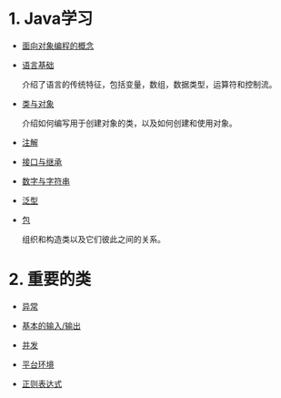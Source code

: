 # 1. Java学习

- [面向对象编程的概念](OOPConcepts)

- [语言基础](LanguageBasics)

  介绍了语言的传统特征，包括变量，数组，数据类型，运算符和控制流。
  
- [类与对象](ClassesAndObjects)

  介绍如何编写用于创建对象的类，以及如何创建和使用对象。
  
- [注解](Annotations)

- [接口与继承](InterfacesAndInheritances)

- [数字与字符串](NumbersAndStrings)

- [泛型](Generics)

- [包](Packages)

  组织和构造类以及它们彼此之间的关系。

# 2. 重要的类

- [异常](Exceptions)

- [基本的输入/输出](BasicIO)

- [并发](Concurrency)

- [平台环境](PlatformEnvironment)

- [正则表达式](RegularExpressions)